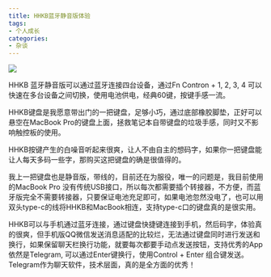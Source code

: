 ```yaml
---
title: HHKB蓝牙静音版体验
tags:
- 个人成长
categories:
- 杂谈
---
```


![](https://cdn.fangyuanxiaozhan.com/assets/1658056181194CSxhcydc.jpeg)

HHKB 蓝牙静音版可以通过蓝牙连接四台设备，通过Fn Contron + 1, 2, 3, 4 可以快速在多台设备之间切换，使用电池供电，经典60键，按键手感一流。

HHKB键盘是我愿意带出门的一把键盘，足够小巧，通过底部橡胶脚垫，正好可以悬空在MacBook Pro的键盘上面，拯救笔记本自带键盘的垃圾手感，同时又不影响触控板的使用。


HHKB按键产生的白噪音听起来很爽，让人不由自主的想码字，如果你一把键盘能让人每天多码一些字，那购买这把键盘的确是很值得的。


我上一把键盘也是静音版，带线的，目前还在为服役，唯一的问题是，我目前使用的MacBook Pro 没有传统USB接口，所以每次都需要插个转接器，不方便，而蓝牙版完全不需要转接器，只要保证电池充足即可，如果电池忽然没电了，也可以用双头type-c的线将HHKB和MacBook相连，支持type-c口的键盘真的是很实用。

HHKB可以与手机通过蓝牙连接，通过键盘快捷键连接到手机，然后码字，体验真的很爽，但手机版QQ微信发送消息适配的比较烂，无法通过键盘同时进行发送和换行，如果保留聊天栏换行功能，就要每次都要手动点发送按钮，支持优秀的App依然是Telegram, 可以通过Enter键换行，使用Control + Enter 组合键发送。Telegram作为聊天软件，技术层面，真的是全方面的优秀！






